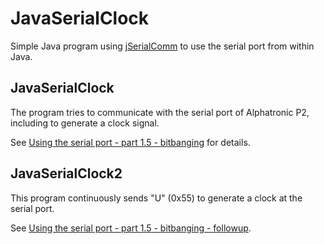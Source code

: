 # JavaSerialClock

Simple Java program using [jSerialComm](https://fazecast.github.io/jSerialComm/) to use the serial
port from within Java.

## JavaSerialClock
The program tries to communicate with the serial port of Alphatronic P2, including to generate a clock
signal.

See [Using the serial port - part 1.5 - bitbanging](https://adangel.org/2024/01/28/serial-8251A-part-1.5/)
for details.

## JavaSerialClock2
This program continuously sends "U" (0x55) to generate a clock at the serial port.

See [Using the serial port - part 1.5 - bitbanging - followup](https://adangel.org/2024/02/25/serial-8251A-part-1.5-followup/).
